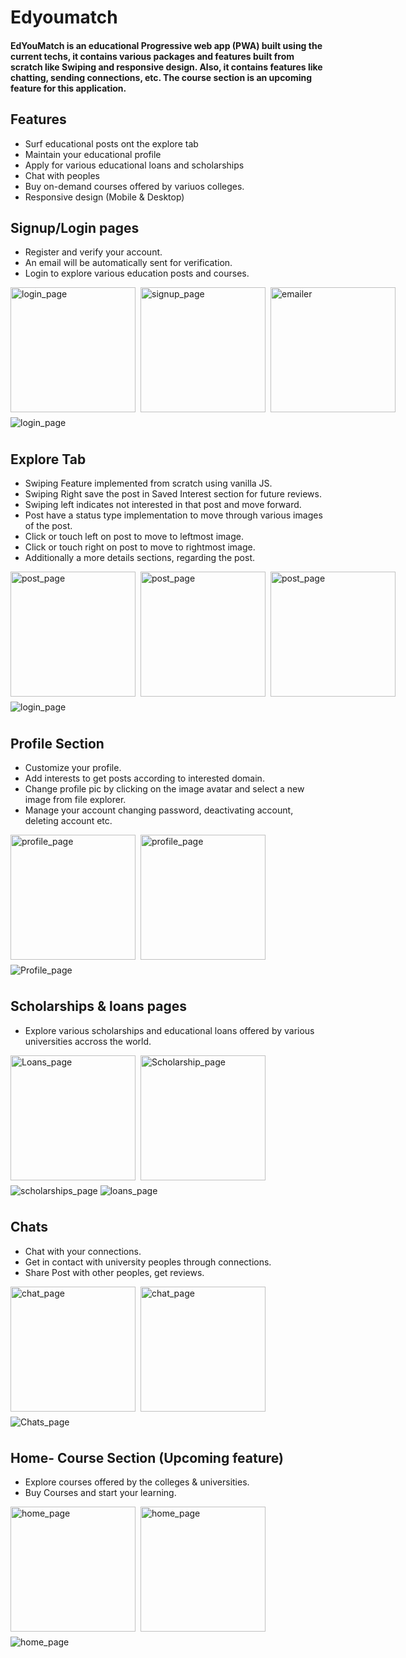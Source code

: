 # **Edyoumatch**

#### EdYouMatch is an educational Progressive web app (PWA) built using the current techs, it contains various packages and features built from scratch like Swiping and responsive design. Also, it contains features like chatting, sending connections, etc. The course section is an upcoming feature for this application.

## **Features**

- Surf educational posts ont the explore tab
- Maintain your educational profile
- Apply for various educational loans and scholarships
- Chat with peoples
- Buy on-demand courses offered by variuos colleges.
- Responsive design (Mobile & Desktop)

## **Signup/Login pages**

- Register and verify your account.
- An email will be automatically sent for verification.
- Login to explore various education posts and courses.

<div style="display:flex; align-items:center;">
<img src="./assets/login.png" alt="login_page" width="200px" style="margin-right:0.5rem" />
<img src="./assets/signup.png" alt="signup_page" width="200px" style="margin-right:0.5rem" />
<img src="./assets/emailer.png" alt="emailer" width="200px" />
</div>
<img src="./assets/login.gif" alt="login_page" style="margin:0.5rem 0"/>

## **Explore Tab**

- Swiping Feature implemented from scratch using vanilla JS.
- Swiping Right save the post in Saved Interest section for future reviews.
- Swiping left indicates not interested in that post and move forward.
- Post have a status type implementation to move through various images of the post.
- Click or touch left on post to move to leftmost image.
- Click or touch right on post to move to rightmost image.
- Additionally a more details sections, regarding the post.

<div style="display:flex; align-items:center;">

<img src="./assets/post_not.png" alt="post_page" width="200px" style="margin-right:0.5rem" />
<img src="./assets/post_int.png" alt="post_page" width="200px" style="margin-right:0.5rem" />
<img src="./assets/more_details.png" alt="post_page" width="200px" />

</div>

<img src="./assets/explore.gif" alt="login_page" style="margin:0.5rem 0"/>

## **Profile Section**

- Customize your profile.
- Add interests to get posts according to interested domain.
- Change profile pic by clicking on the image avatar and select a new image from file explorer.
- Manage your account changing password, deactivating account, deleting account etc.

<div style="display:flex; align-items:center;">

<img src="./assets/profile_mob1.png" alt="profile_page" width="200px" style="margin-right:0.5rem" />
<img src="./assets/profile_mob2.png" alt="profile_page" width="200px" style="margin-right:0.5rem" />

</div>

<img src="./assets/Profile.png" alt="Profile_page" style="margin:0.5rem 0"/>

## **Scholarships & loans pages**

- Explore various scholarships and educational loans offered by various universities accross the world.

<div style="display:flex; align-items:center;">

<img src="./assets/loans_mob.png" alt="Loans_page" width="200px" style="margin-right:0.5rem" />
<img src="./assets/Scholarship_mob.png" alt="Scholarship_page" width="200px" style="margin-right:0.5rem" />

</div>

<img src="./assets/scholarship.png" alt="scholarships_page" style="margin:0.5rem 0"/>
<img src="./assets/loans.png" alt="loans_page" style="margin:0.5rem 0"/>

## **Chats**

- Chat with your connections.
- Get in contact with university peoples through connections.
- Share Post with other peoples, get reviews.

<div style="display:flex; align-items:center;">
<img src="./assets/chat_mob1.png" alt="chat_page" width="200px" style="margin-right:0.5rem" />
<img src="./assets/chat_mob2.png" alt="chat_page" width="200px" style="margin-right:0.5rem" />
</div>

<img src="./assets/chats.png" alt="Chats_page" style="margin:0.5rem 0"/>

## **Home- Course Section (Upcoming feature)**

- Explore courses offered by the colleges & universities.
- Buy Courses and start your learning.

<div style="display:flex; align-items:center;">
<img src="./assets/home_mob1.png" alt="home_page" width="200px" style="margin-right:0.5rem" />
<img src="./assets/home_mob2.png" alt="home_page" width="200px" style="margin-right:0.5rem" />
</div>

<img src="./assets/home.png" alt="home_page" style="margin:0.5rem 0"/>
